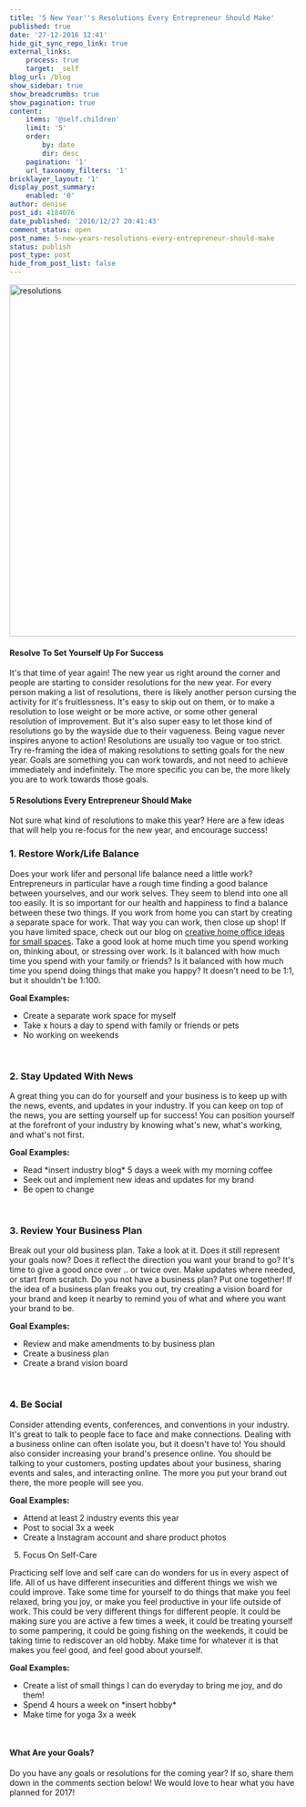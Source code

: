 ```yaml
---
title: '5 New Year''s Resolutions Every Entrepreneur Should Make'
published: true
date: '27-12-2016 12:41'
hide_git_sync_repo_link: true
external_links:
    process: true
    target: _self
blog_url: /blog
show_sidebar: true
show_breadcrumbs: true
show_pagination: true
content:
    items: '@self.children'
    limit: '5'
    order:
        by: date
        dir: desc
    pagination: '1'
    url_taxonomy_filters: '1'
bricklayer_layout: '1'
display_post_summary:
    enabled: '0'
author: denise
post_id: 4184076
date_published: '2016/12/27 20:41:43'
comment_status: open
post_name: 5-new-years-resolutions-every-entrepreneur-should-make
status: publish
post_type: post
hide_from_post_list: false
---
```


<img class="alignnone size-full wp-image-4185156" src="https://printaura.com/wp-content/uploads/2016/12/resolutions-fcbk.jpg" alt="resolutions " width="1186" height="618" />

<h4>Resolve To Set Yourself Up For Success</h4>
It's that time of year again! The new year us right around the corner and people are starting to consider resolutions for the new year. For every person making a list of resolutions, there is likely another person cursing the activity for it's fruitlessness. It's easy to skip out on them, or to make a resolution to lose weight or be more active, or some other general resolution of improvement. But it's also super easy to let those kind of resolutions go by the wayside due to their vagueness. Being vague never inspires anyone to action! Resolutions are usually too vague or too strict. Try re-framing the idea of making resolutions to setting goals for the new year. Goals are something you can work towards, and not need to achieve immediately and indefinitely. The more specific you can be, the more likely you are to work towards those goals.

<h4>5 Resolutions Every Entrepreneur Should Make</h4>
Not sure what kind of resolutions to make this year? Here are a few ideas that will help you re-focus for the new year, and encourage success!

<h3>1. Restore Work/Life Balance</h3>
Does your work lifer and personal life balance need a little work? Entrepreneurs in particular have a rough time finding a good balance between yourselves, and our work selves. They seem to blend into one all too easily. It is so important for our health and happiness to find a balance between these two things. If you work from home you can start by creating a separate space for work. That way you can work, then close up shop! If you have limited space, check out our blog on <a href="https://printaura.com/dose-of-inspiration-12-creative-home-office-ideas-for-small-spaces/" target="_blank">creative home office ideas for small spaces</a>. Take a good look at home much time you spend working on, thinking about, or stressing over work. Is it balanced with how much time you spend with your family or friends? Is it balanced with how much time you spend doing things that make you happy? It doesn't need to be 1:1, but it shouldn't be 1:100.

<strong>Goal Examples:</strong>
<ul>
 	<li>Create a separate work space for myself</li>
 	<li>Take x hours a day to spend with family or friends or pets</li>
 	<li>No working on weekends</li>
</ul>
&nbsp;
<h3>2. Stay Updated With News</h3>
A great thing you can do for yourself and your business is to keep up with the news, events, and updates in your industry. If you can keep on top of the news, you are setting yourself up for success! You can position yourself at the forefront of your industry by knowing what's new, what's working, and what's not first.

<strong>Goal Examples:</strong>
<ul>
 	<li>Read *insert industry blog* 5 days a week with my morning coffee</li>
 	<li>Seek out and implement new ideas and updates for my brand</li>
 	<li>Be open to change</li>
</ul>
&nbsp;
<h3>3. Review Your Business Plan</h3>
Break out your old business plan. Take a look at it. Does it still represent your goals now? Does it reflect the direction you want your brand to go? It's time to give a good once over .. or twice over. Make updates where needed, or start from scratch. Do you not have a business plan? Put one together! If the idea of a business plan freaks you out, try creating a vision board for your brand and keep it nearby to remind you of what and where you want your brand to be.

<strong>Goal Examples:</strong>
<ul>
 	<li>Review and make amendments to by business plan</li>
 	<li>Create a business plan</li>
 	<li>Create a brand vision board</li>
</ul>
&nbsp;
<h3>4. Be Social</h3>
Consider attending events, conferences, and conventions in your industry. It's great to talk to people face to face and make connections. Dealing with a business online can often isolate you, but it doesn't have to! You should also consider increasing your brand's presence online. You should be talking to your customers, posting updates about your business, sharing events and sales, and interacting online. The more you put your brand out there, the more people will see you.

<strong>Goal Examples:</strong>
<ul>
 	<li>Attend at least 2 industry events this year</li>
 	<li>Post to social 3x a week</li>
 	<li>Create a Instagram account and share product photos</li>
</ul>
&nbsp;
5. Focus On Self-Care

Practicing self love and self care can do wonders for us in every aspect of life. All of us have different insecurities and different things we wish we could improve. Take some time for yourself to do things that make you feel relaxed, bring you joy, or make you feel productive in your life outside of work. This could be very different things for different people. It could be making sure you are active a few times a week, it could be treating yourself to some pampering, it could be going fishing on the weekends, it could be taking time to rediscover an old hobby. Make time for whatever it is that makes you feel good, and feel good about yourself.

<strong>Goal Examples:</strong>
<ul>
 	<li>Create a list of small things I can do everyday to bring me joy, and do them!</li>
 	<li>Spend 4 hours a week on *insert hobby*</li>
 	<li>Make time for yoga 3x a week</li>
</ul>
&nbsp;
<h4>What Are your Goals?</h4>
Do you have any goals or resolutions for the coming year? If so, share them down in the comments section below! We would love to hear what you have planned for 2017!